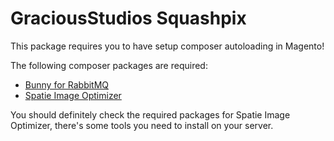 # GraciousStudios Squashpix
This package requires you to have setup composer autoloading in Magento!

The following composer packages are required:
* [Bunny for RabbitMQ](https://github.com/jakubkulhan/bunny)
* [Spatie Image Optimizer](https://github.com/spatie/image-optimizer)

You should definitely check the required packages for Spatie Image Optimizer, there's some tools you need to install on your server.
